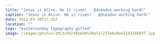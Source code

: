```yaml
---
title: "Jesus is Alive. He is risen!   @dseadon working hard!"
caption: "Jesus is Alive. He is risen!   @dseadon working hard!"
date: 2013-03-30T17:25Z
location: ""
tags: "eastersunday typography gifted"
image: /images/photos/2013/03/48b6d4520afa7237e6e0ee214334603f.jpg
---
```

